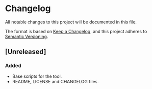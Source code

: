 # Changelog
All notable changes to this project will be documented in this file.

The format is based on [Keep a Changelog](https://keepachangelog.com/en/1.0.0/),
and this project adheres to [Semantic Versioning](https://semver.org/spec/v2.0.0.html).

## [Unreleased]

### Added
- Base scripts for the tool.
- README, LICENSE and CHANGELOG files.

<!--- ## [0.1.0] - yyyy-mm-dd  || Use this format for releases--->
